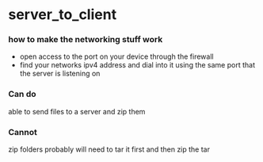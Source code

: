 # server_to_client

### how to make the networking stuff work
- open access to the port on your device through the firewall
- find your networks ipv4 address and dial into it using the same port that the server is listening on

### Can do
able to send files to a server and zip them

### Cannot
zip folders
probably will need to tar it first and then zip the tar
